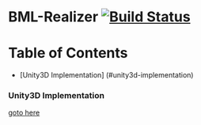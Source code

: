 # BML-Realizer [![Build Status](https://travis-ci.org/uu-rage/BML-Realizer.svg?branch=master)](https://travis-ci.org/uu-rage/BML-Realizer)

# Table of Contents

- [Unity3D Implementation] (#unity3d-implementation)



### Unity3D Implementation

[goto here](https://github.com/uu-rage/BML-Realizer-Unity)


